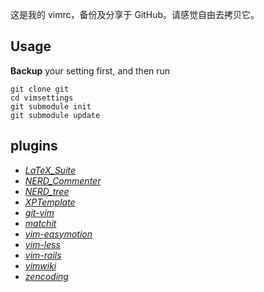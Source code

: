 这是我的 vimrc，备份及分享于 GitHub。请感觉自由去拷贝它。

## Usage

**Backup** your setting first, and then run
```
git clone git
cd vimsettings
git submodule init
git submodule update
```

## plugins

* [*LaTeX_Suite*](git://github.com/vim-scripts/LaTeX-Suite-aka-Vim-LaTeX.git )
* [*NERD_Commenter*](git://github.com/vim-scripts/The-NERD-Commenter.git )
* [*NERD_tree*](git://github.com/vim-scripts/The-NERD-tree.git )
* [*XPTemplate*](git://github.com/drmingdrmer/xptemplate.git )
* [*git-vim*](git://github.com/motemen/git-vim.git )
* [*matchit*](git://github.com/vim-scripts/matchit.zip.git )
* [*vim-easymotion*](git://github.com/Lokaltog/vim-easymotion.git )
* [*vim-less*](https://github.com/groenewege/vim-less.git )
* [*vim-rails*](git://github.com/tpope/vim-rails.git )
* [*vimwiki*](git://github.com/vim-scripts/vimwiki.git )
* [*zencoding*](git://github.com/mattn/zencoding-vim.git )
